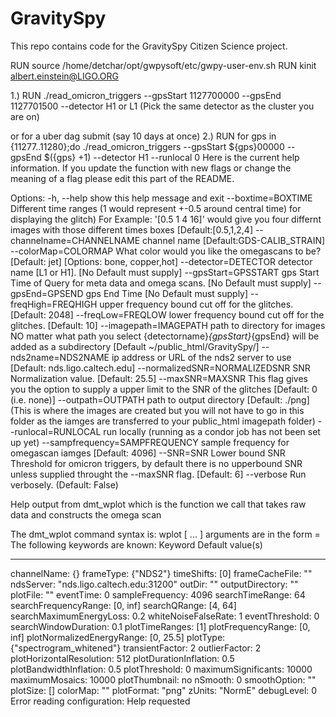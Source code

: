 # GravitySpy
This repo contains code for the GravitySpy Citizen Science project.

RUN source /home/detchar/opt/gwpysoft/etc/gwpy-user-env.sh
RUN kinit albert.einstein@LIGO.ORG

1.) RUN ./read_omicron_triggers --gpsStart 1127700000 --gpsEnd 1127701500 --detector H1 or L1
(Pick the same detector as the cluster you are on)

or 
for a uber dag submit (say 10 days at once)
2.) RUN for gps in {11277..11280};do ./read_omicron_triggers --gpsStart ${gps}00000 --gpsEnd $({gps} +1) --detector H1 --runlocal 0
Here is the current help information. If you update the function with new flags or change the meaning of a flag please edit this part of the README.

Options:
  -h, --help            show this help message and exit
  --boxtime=BOXTIME     Different time ranges (1 would represent +-0.5 around
                        central time) for displaying the glitch) For Example:
                        '[0.5 1 4 16]' would give you four differnt images
                        with those different times boxes [Default:[0.5,1,2,4]
  --channelname=CHANNELNAME
                        channel name [Default:GDS-CALIB_STRAIN]
  --colorMap=COLORMAP   What color would you like the omegascans to be?
                        [Default: jet] [Options: bone, copper,hot]
  --detector=DETECTOR   detector name [L1 or H1]. [No Default must supply]
  --gpsStart=GPSSTART   gps Start Time of Query for meta data and omega scans.
                        [No Default must supply]
  --gpsEnd=GPSEND       gps End Time [No Default must supply]
  --freqHigh=FREQHIGH   upper frequency bound cut off for the glitches.
                        [Default: 2048]
  --freqLow=FREQLOW     lower frequency bound cut off for the glitches.
                        [Default: 10]
  --imagepath=IMAGEPATH
                        path to directory for images NO matter what path you
                        select {detectorname}_{gpsStart}_{gpsEnd} will be
                        added as a subdirectory [Default
                        ~/public_html/GravitySpy/]
  --nds2name=NDS2NAME   ip address or URL of the nds2
                        server to use [Default: nds.ligo.caltech.edu]
  --normalizedSNR=NORMALIZEDSNR
                        SNR Normalization value. [Default: 25.5]
  --maxSNR=MAXSNR       This flag gives you the option to supply a upper limit
                        to the SNR of the glitches [Default: 0 (i.e. none)]
  --outpath=OUTPATH     path to output directory [Default: ./png] (This is
                        where the images are created but you will not have to
                        go in this folder as the iamges are transferred to
                        your public_html imagepath folder)
  --runlocal=RUNLOCAL   run locally (running as a condor job has not been set
                        up yet)
  --sampfrequency=SAMPFREQUENCY
                        sample frequency for omegascan iamges [Default: 4096]
  --SNR=SNR             Lower bound SNR Threshold for omicron triggers, by
                        default there is no upperbound SNR unless supplied
                        throught the --maxSNR flag. [Default: 6]
  --verbose             Run verbosely. (Default: False)

Help output from dmt_wplot which is the function we call that takes raw data and constructs the omega scan

The dmt_wplot command syntax is:
  wplot <argument-1> [ ... <argument-n>]
arguments are in the form <keyword>=<value>
The following keywords are known: 
  Keyword                    Default value(s)
  -------                    ----------------
  channelName:                {}
  frameType:                  {"NDS2"}
  timeShifts:                 [0]
  frameCacheFile:             ""
  ndsServer:                  "nds.ligo.caltech.edu:31200"
  outDir:                     ""
  outputDirectory:            ""
  plotFile:                   ""
  eventTime:                  0
  sampleFrequency:            4096
  searchTimeRange:            64
  searchFrequencyRange:       [0, inf]
  searchQRange:               [4, 64]
  searchMaximumEnergyLoss:    0.2
  whiteNoiseFalseRate:        1
  eventThreshold:             0
  searchWindowDuration:       0.1
  plotTimeRanges:             [1]
  plotFrequencyRange:         [0, inf]
  plotNormalizedEnergyRange:  [0, 25.5]
  plotType:                   {"spectrogram_whitened"}
  transientFactor:            2
  outlierFactor:              2
  plotHorizontalResolution:   512
  plotDurationInflation:      0.5
  plotBandwidthInflation:     0.5
  plotThreshold:              0
  maximumSignificants:        10000
  maximumMosaics:             10000
  plotThumbnail:              no
  nSmooth:                    0
  smoothOption:               ""
  plotSize:                   []
  colorMap:                   ""
  plotFormat:                 "png"
  zUnits:                     "NormE"
  debugLevel:                 0
Error reading configuration: Help requested
